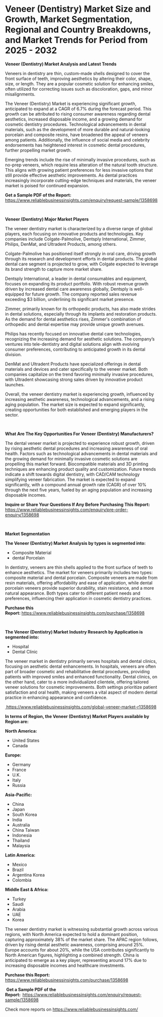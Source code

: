 <p><h1>Veneer (Dentistry) Market Size and Growth, Market Segmentation, Regional and Country Breakdowns, and Market Trends for Period from 2025 -  2032</h1></p><p><strong>Veneer (Dentistry) Market Analysis and Latest Trends</strong></p>
<p><p>Veneers in dentistry are thin, custom-made shells designed to cover the front surface of teeth, improving aesthetics by altering their color, shape, size, or length. They are a popular cosmetic solution for enhancing smiles, often utilized for correcting issues such as discoloration, gaps, and minor misalignments.</p><p>The Veneer (Dentistry) Market is experiencing significant growth, anticipated to expand at a CAGR of 6.7% during the forecast period. This growth can be attributed to rising consumer awareness regarding dental aesthetics, increased disposable income, and a growing demand for cosmetic dentistry procedures. Technological advancements in dental materials, such as the development of more durable and natural-looking porcelain and composite resins, have broadened the appeal of veneers among patients. Additionally, the influence of social media and celebrity endorsements has heightened interest in cosmetic dental procedures, further propelling market growth.</p><p>Emerging trends include the rise of minimally invasive procedures, such as no-prep veneers, which require less alteration of the natural tooth structure. This aligns with growing patient preferences for less invasive options that still provide effective aesthetic improvements. As dental practices increasingly incorporate cutting-edge techniques and materials, the veneer market is poised for continued expansion.</p></p>
<p><strong>Get a Sample PDF of the Report:&nbsp;</strong> <a href="https://www.reliablebusinessinsights.com/enquiry/request-sample/1358698?utm_campaign=2709&utm_medium=2&utm_source=Github&utm_content=ia&utm_term=04032025&utm_id=veneer-dentistry">https://www.reliablebusinessinsights.com/enquiry/request-sample/1358698</a></p>
<p>&nbsp;</p>
<p><strong>Veneer (Dentistry) Major Market Players</strong></p>
<p><p>The veneer dentistry market is characterized by a diverse range of global players, each focusing on innovative products and technologies. Key companies include Colgate-Palmolive, Dentsply International, Zimmer, Philips, DenMat, and Ultradent Products, among others.</p><p>Colgate-Palmolive has positioned itself strongly in oral care, driving growth through its research and development efforts in dental products. The global dental care segment is projected to grow, with Colgate expected to leverage its brand strength to capture more market share.</p><p>Dentsply International, a leader in dental consumables and equipment, focuses on expanding its product portfolio. With robust revenue growth driven by increased dental care awareness globally, Dentsply is well-equipped for future growth. The company reported sales revenue exceeding $3 billion, underlining its significant market presence.</p><p>Zimmer, primarily known for its orthopedic products, has also made strides in dental solutions, especially through its implants and restoration products. As the demand for dental aesthetics rises, Zimmer's combination of orthopedic and dental expertise may provide unique growth avenues.</p><p>Philips has recently focused on innovative dental care technologies, recognizing the increasing demand for aesthetic solutions. The company’s ventures into tele-dentistry and digital solutions align with evolving consumer preferences, contributing to anticipated growth in its dental division.</p><p>DenMat and Ultradent Products have specialized offerings in dental materials and devices and cater specifically to the veneer market. Both companies capitalize on the trend favoring minimally invasive procedures, with Ultradent showcasing strong sales driven by innovative product launches.</p><p>Overall, the veneer dentistry market is experiencing growth, influenced by increasing aesthetic awareness, technological advancements, and a rising aging population. The market size is expected to expand significantly, creating opportunities for both established and emerging players in the sector.</p></p>
<p>&nbsp;</p>
<p><strong>What Are The Key Opportunities For Veneer (Dentistry) Manufacturers?</strong></p>
<p><p>The dental veneer market is projected to experience robust growth, driven by rising aesthetic dental procedures and increasing awareness of oral health. Factors such as technological advancements in dental materials and the growing demand for minimally invasive cosmetic solutions are propelling this market forward. Biocompatible materials and 3D printing techniques are enhancing product quality and customization. Future trends indicate a shift towards digital dentistry, with CAD/CAM technology simplifying veneer fabrication. The market is expected to expand significantly, with a compound annual growth rate (CAGR) of over 10% through the next five years, fueled by an aging population and increasing disposable incomes.</p></p>
<p><strong>Inquire or Share Your Questions If Any Before Purchasing This Report:</strong> <a href="https://www.reliablebusinessinsights.com/enquiry/pre-order-enquiry/1358698?utm_campaign=2709&utm_medium=2&utm_source=Github&utm_content=ia&utm_term=04032025&utm_id=veneer-dentistry">https://www.reliablebusinessinsights.com/enquiry/pre-order-enquiry/1358698</a></p>
<p>&nbsp;</p>
<p><strong>Market Segmentation</strong></p>
<p><strong>The Veneer (Dentistry) Market Analysis by types is segmented into:</strong></p>
<p><ul><li>Composite Material</li><li>dental Porcelain</li></ul></p>
<p><p>In dentistry, veneers are thin shells applied to the front surface of teeth to enhance aesthetics. The market for veneers primarily includes two types: composite material and dental porcelain. Composite veneers are made from resin materials, offering affordability and ease of application, while dental porcelain veneers provide superior durability, stain resistance, and a more natural appearance. Both types cater to different patient needs and preferences, influencing their application in cosmetic dentistry practices.</p></p>
<p><strong>Purchase this Report:&nbsp;</strong><a href="https://www.reliablebusinessinsights.com/purchase/1358698?utm_campaign=2709&utm_medium=2&utm_source=Github&utm_content=ia&utm_term=04032025&utm_id=veneer-dentistry">https://www.reliablebusinessinsights.com/purchase/1358698</a></p>
<p>&nbsp;</p>
<p><strong>The Veneer (Dentistry) Market Industry Research by Application is segmented into:</strong></p>
<p><ul><li>Hospital</li><li>Dental Clinic</li></ul></p>
<p><p>The veneer market in dentistry primarily serves hospitals and dental clinics, focusing on aesthetic dental enhancements. In hospitals, veneers are often part of broader cosmetic and rehabilitative dental procedures, providing patients with improved smiles and enhanced functionality. Dental clinics, on the other hand, cater to a more individualized clientele, offering tailored veneer solutions for cosmetic improvements. Both settings prioritize patient satisfaction and oral health, making veneers a vital aspect of modern dental practice in enhancing appearance and confidence.</p></p>
<p><a href="https://www.reliablebusinessinsights.com/global-veneer-market-r1358698?utm_campaign=2709&utm_medium=2&utm_source=Github&utm_content=ia&utm_term=04032025&utm_id=veneer-dentistry">&nbsp;https://www.reliablebusinessinsights.com/global-veneer-market-r1358698</a></p>
<p><strong>In terms of Region, the Veneer (Dentistry) Market Players available by Region are:</strong></p>
<p>
    <p> <strong> North America: </strong>
        <ul>
            <li>United States</li>
            <li>Canada</li>
        </ul>
        </p> 
    <p> <strong> Europe: </strong>
        <ul>
            <li>Germany</li>
            <li>France</li>
            <li>U.K.</li>
            <li>Italy</li>
            <li>Russia</li>
        </ul>
        </p> 
    <p> <strong> Asia-Pacific: </strong>
        <ul>
            <li>China</li>
            <li>Japan</li>
            <li>South Korea</li>
            <li>India</li>
            <li>Australia</li>
            <li>China Taiwan</li>
            <li>Indonesia</li>
            <li>Thailand</li>
            <li>Malaysia</li>
        </ul>
        </p> 
    <p> <strong> Latin America: </strong>
        <ul>
            <li>Mexico</li>
            <li>Brazil</li>
            <li>Argentina Korea</li>
            <li>Colombia</li>
        </ul>
        </p> 
    <p> <strong> Middle East & Africa: </strong>
        <ul>
            <li>Turkey</li>
            <li>Saudi</li>
            <li>Arabia</li>
            <li>UAE</li>
            <li>Korea</li>
        </ul>
    </p>
    </p>
<p><p>The veneer dentistry market is witnessing substantial growth across various regions, with North America expected to hold a dominant position, capturing approximately 38% of the market share. The APAC region follows, driven by rising dental aesthetic awareness, comprising around 25%. Europe accounts for about 20%, while the USA contributes significantly to North American figures, highlighting a combined strength. China is anticipated to emerge as a key player, representing around 17% due to increasing disposable incomes and healthcare investments.</p></p>
<p><strong>Purchase this Report: </strong><a href="https://www.reliablebusinessinsights.com/purchase/1358698?utm_campaign=2709&utm_medium=2&utm_source=Github&utm_content=ia&utm_term=04032025&utm_id=veneer-dentistry">https://www.reliablebusinessinsights.com/purchase/1358698</a></p>
<p>&nbsp;<strong>Get a Sample PDF of the Report:&nbsp;&nbsp;</strong><a href="https://www.reliablebusinessinsights.com/enquiry/request-sample/1358698?utm_campaign=2709&utm_medium=2&utm_source=Github&utm_content=ia&utm_term=04032025&utm_id=veneer-dentistry">https://www.reliablebusinessinsights.com/enquiry/request-sample/1358698</a></p>
<p><strong></strong></p>
<p>Check more reports on <a href="https://www.reliablebusinessinsights.com/?utm_campaign=2709&utm_medium=2&utm_source=Github&utm_content=ia&utm_term=04032025&utm_id=veneer-dentistry">https://www.reliablebusinessinsights.com/</a></p>